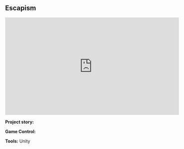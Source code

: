 ## Escapism

<iframe width="560" height="315" src="https://www.youtube.com/embed/ngBBP_lKbJg" title="YouTube video player" frameborder="0" allow="accelerometer; autoplay; clipboard-write; encrypted-media; gyroscope; picture-in-picture" allowfullscreen></iframe>

<br>

**Project story:** 

**Game Control:** 

**Tools:** Unity

